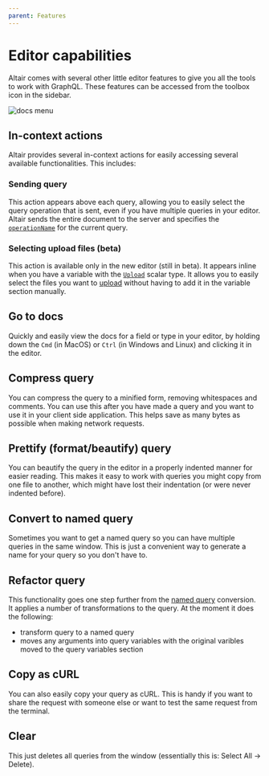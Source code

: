 ```yaml
---
parent: Features
---
```


# Editor capabilities

Altair comes with several other little editor features to give you all the tools to work with GraphQL. These features can be accessed from the toolbox icon in the sidebar.

![docs menu](/assets/img/docs/other-tools-menu.png)


## In-context actions
Altair provides several in-context actions for easily accessing several available functionalities. This includes:

### Sending query
This action appears above each query, allowing you to easily select the query operation that is sent, even if you have multiple queries in your editor. Altair sends the entire document to the server and specifies the [`operationName`](https://graphql.org/learn/queries/#operation-name) for the current query.

### Selecting upload files (beta)
This action is available only in the new editor (still in beta). It appears inline when you have a variable with the [`Upload`](https://github.com/jaydenseric/graphql-upload) scalar type. It allows you to easily select the files you want to [upload](/docs/features/file-upload) without having to add it in the variable section manually.

## Go to docs
Quickly and easily view the docs for a field or type in your editor, by holding down the `Cmd` (in MacOS) or `Ctrl` (in Windows and Linux) and clicking it in the editor.

## Compress query

You can compress the query to a minified form, removing whitespaces and comments. You can use this after you have made a query and you want to use it in your client side application. This helps save as many bytes as possible when making network requests.

## Prettify (format/beautify) query

You can beautify the query in the editor in a properly indented manner for easier reading. This makes it easy to work with queries you might copy from one file to another,
which might have lost their indentation (or were never indented before).

## Convert to named query

Sometimes you want to get a named query so you can have multiple queries in the same window. This is just a convenient way to generate a name for your query so you don't have to.

## Refactor query

This functionality goes one step further from the [named query](#convert-to-named-query) conversion. It applies a number of transformations to the query. At the moment it does the following:

- transform query to a named query
- moves any arguments into query variables with the original varibles moved to the query variables section

## Copy as cURL

You can also easily copy your query as cURL. This is handy if you want to share the request with someone else or want to test the same request from the terminal.


## Clear

This just deletes all queries from the window (essentially this is: Select All -> Delete).
